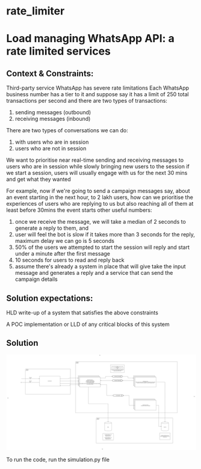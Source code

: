 # rate_limiter

# Load managing WhatsApp API: a rate limited services

## Context & Constraints:

Third-party service WhatsApp has severe rate limitations
Each WhatsApp business number has a tier to it and suppose say it has a limit of 250 total transactions per second
and there are two types of transactions: 

1. sending messages (outbound)
2. receiving messages (inbound)

There are two types of conversations we can do: 

1. with users who are in session
2. users who are not in session

We want to prioritise near real-time sending and receiving messages to users who are in session while slowly bringing new users to the session
if we start a session, users will usually engage with us for the next 30 mins and get what they wanted

For example, now if we're going to send a campaign messages say, about an event starting in the next hour, to 2 lakh users, how can we prioritise the experiences of users who are replying to us but also reaching all of them at least before 30mins the event starts
other useful numbers:

1. once we receive the message, we will take a median of 2 seconds to generate a reply to them, and 
2. user will feel the bot is slow if it takes more than 3 seconds for the reply, maximum delay we can go is 5 seconds 
3. 50% of the users we attempted to start the session will reply and start under a minute after the first message 
4. 10 seconds for users to read and reply back 
5. assume there's already a system in place that will give take the input message and generates a reply and a service that can send the campaign details

## Solution expectations:

HLD write-up of a system that satisfies the above constraints

A POC implementation or LLD of any critical blocks of this system


## Solution

![workhack_rate_limiter.drawio.png](workhack_rate_limiter.drawio.png)

To run the code, run the simulation.py file
